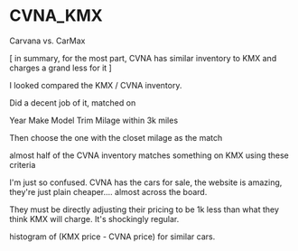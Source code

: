 # CVNA_KMX
Carvana vs. CarMax

[ in summary, for the most part, CVNA has similar inventory to KMX and charges a grand less for it ] 


I looked compared the KMX / CVNA inventory. 

Did a decent job of it, matched on 

Year
Make
Model
Trim 
Milage within 3k miles 

Then choose the one with the closet milage as the match 

almost half of the CVNA inventory matches something on KMX using these criteria 

I'm just so confused. CVNA has the cars for sale, the website is amazing, they're just plain cheaper.... almost across the board. 

They must be directly adjusting their pricing to be 1k less than what they think KMX will charge. It's shockingly regular. 

histogram of (KMX price - CVNA price) for similar cars. 

